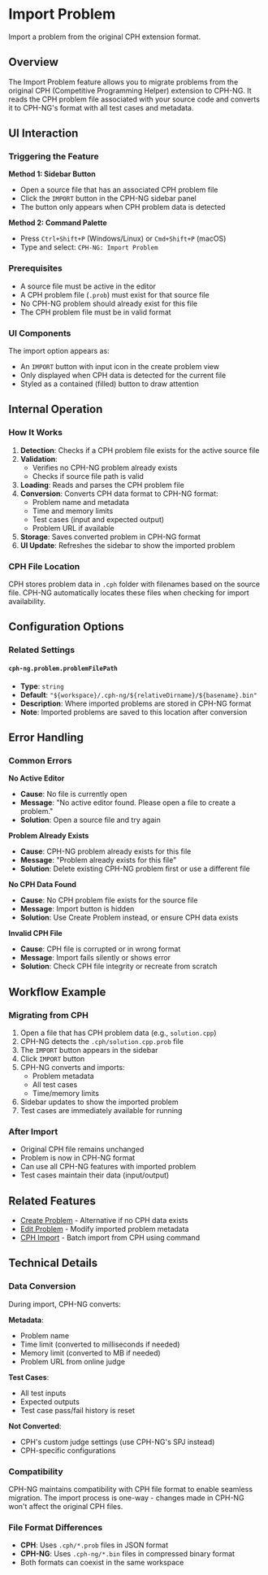 # Import Problem

Import a problem from the original CPH extension format.

## Overview

The Import Problem feature allows you to migrate problems from the original CPH (Competitive Programming Helper) extension to CPH-NG. It reads the CPH problem file associated with your source code and converts it to CPH-NG's format with all test cases and metadata.

## UI Interaction

### Triggering the Feature

**Method 1: Sidebar Button**
- Open a source file that has an associated CPH problem file
- Click the `IMPORT` button in the CPH-NG sidebar panel
- The button only appears when CPH problem data is detected

**Method 2: Command Palette**
- Press `Ctrl+Shift+P` (Windows/Linux) or `Cmd+Shift+P` (macOS)
- Type and select: `CPH-NG: Import Problem`

### Prerequisites

- A source file must be active in the editor
- A CPH problem file (`.prob`) must exist for that source file
- No CPH-NG problem should already exist for this file
- The CPH problem file must be in valid format

### UI Components

The import option appears as:
- An `IMPORT` button with input icon in the create problem view
- Only displayed when CPH data is detected for the current file
- Styled as a contained (filled) button to draw attention

## Internal Operation

### How It Works

1. **Detection**: Checks if a CPH problem file exists for the active source file
2. **Validation**: 
   - Verifies no CPH-NG problem already exists
   - Checks if source file path is valid
3. **Loading**: Reads and parses the CPH problem file
4. **Conversion**: Converts CPH data format to CPH-NG format:
   - Problem name and metadata
   - Time and memory limits
   - Test cases (input and expected output)
   - Problem URL if available
5. **Storage**: Saves converted problem in CPH-NG format
6. **UI Update**: Refreshes the sidebar to show the imported problem

### CPH File Location

CPH stores problem data in `.cph` folder with filenames based on the source file. CPH-NG automatically locates these files when checking for import availability.

## Configuration Options

### Related Settings

#### `cph-ng.problem.problemFilePath`
- **Type**: `string`
- **Default**: `"${workspace}/.cph-ng/${relativeDirname}/${basename}.bin"`
- **Description**: Where imported problems are stored in CPH-NG format
- **Note**: Imported problems are saved to this location after conversion

## Error Handling

### Common Errors

**No Active Editor**
- **Cause**: No file is currently open
- **Message**: "No active editor found. Please open a file to create a problem."
- **Solution**: Open a source file and try again

**Problem Already Exists**
- **Cause**: CPH-NG problem already exists for this file
- **Message**: "Problem already exists for this file"
- **Solution**: Delete existing CPH-NG problem first or use a different file

**No CPH Data Found**
- **Cause**: No CPH problem file exists for the source file
- **Message**: Import button is hidden
- **Solution**: Use Create Problem instead, or ensure CPH data exists

**Invalid CPH File**
- **Cause**: CPH file is corrupted or in wrong format
- **Message**: Import fails silently or shows error
- **Solution**: Check CPH file integrity or recreate from scratch

## Workflow Example

### Migrating from CPH

1. Open a file that has CPH problem data (e.g., `solution.cpp`)
2. CPH-NG detects the `.cph/solution.cpp.prob` file
3. The `IMPORT` button appears in the sidebar
4. Click `IMPORT` button
5. CPH-NG converts and imports:
   - Problem metadata
   - All test cases
   - Time/memory limits
6. Sidebar updates to show the imported problem
7. Test cases are immediately available for running

### After Import

- Original CPH file remains unchanged
- Problem is now in CPH-NG format
- Can use all CPH-NG features with imported problem
- Test cases maintain their data (input/output)

## Related Features

- [Create Problem](create-problem.md) - Alternative if no CPH data exists
- [Edit Problem](edit-problem.md) - Modify imported problem metadata
- [CPH Import](cph-import.md) - Batch import from CPH using command

## Technical Details

### Data Conversion

During import, CPH-NG converts:

**Metadata**:
- Problem name
- Time limit (converted to milliseconds if needed)
- Memory limit (converted to MB if needed)
- Problem URL from online judge

**Test Cases**:
- All test inputs
- Expected outputs
- Test case pass/fail history is reset

**Not Converted**:
- CPH's custom judge settings (use CPH-NG's SPJ instead)
- CPH-specific configurations

### Compatibility

CPH-NG maintains compatibility with CPH file format to enable seamless migration. The import process is one-way - changes made in CPH-NG won't affect the original CPH files.

### File Format Differences

- **CPH**: Uses `.cph/*.prob` files in JSON format
- **CPH-NG**: Uses `.cph-ng/*.bin` files in compressed binary format
- Both formats can coexist in the same workspace
